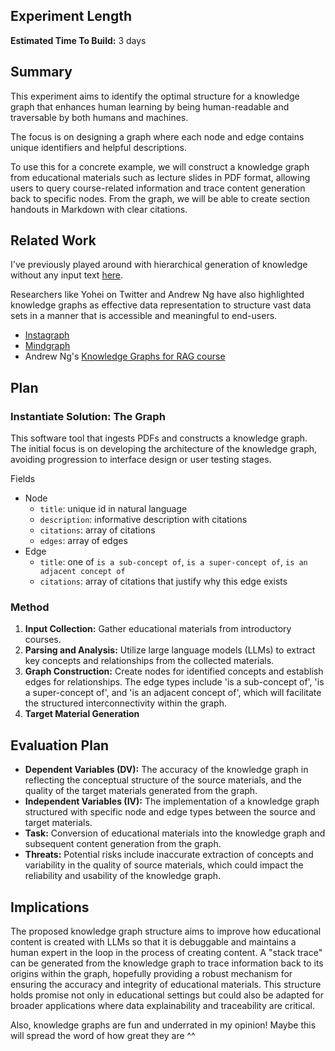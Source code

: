 ## Experiment Length
**Estimated Time To Build:** 3 days

## Summary
This experiment aims to identify the optimal structure for a knowledge graph that enhances human learning by being human-readable and traversable by both humans and machines. 

The focus is on designing a graph where each node and edge contains unique identifiers and helpful descriptions. 

To use this for a concrete example, we will construct a knowledge graph from educational materials such as lecture slides in PDF format, allowing users to query course-related information and trace content generation back to specific nodes. From the graph, we will be able to create section handouts in Markdown with clear citations.


## Related Work
I've previously played around with hierarchical generation of knowledge without any input text [here](https://justanexperiment.com/graph).

Researchers like Yohei on Twitter and Andrew Ng have also highlighted knowledge graphs as effective data representation to structure vast data sets in a manner that is accessible and meaningful to end-users.

- [Instagraph](https://github.com/yoheinakajima/instagraph) 
- [Mindgraph](https://twitter.com/yoheinakajima/status/1769019899245158648?t=J2NhvibXYhYKfNhyE9gEJQ)
- Andrew Ng's [Knowledge Graphs for RAG course](https://twitter.com/AndrewYNg/status/1767941813820862655)

## Plan

### Instantiate Solution: The Graph
This software tool that ingests PDFs and constructs a knowledge graph. The initial focus is on developing the architecture of the knowledge graph, avoiding progression to interface design or user testing stages.

Fields
- Node
	- `title`: unique id in natural language
	- `description`: informative description with citations
	- `citations`: array of citations
	- `edges`: array of edges
- Edge
	- `title`: one of `is a sub-concept of`, `is a super-concept of`, `is an adjacent concept of`
	- `citations`: array of citations that justify why this edge exists

### Method
1. **Input Collection:** Gather educational materials from introductory courses.
2. **Parsing and Analysis:** Utilize large language models (LLMs) to extract key concepts and relationships from the collected materials.
3. **Graph Construction:** Create nodes for identified concepts and establish edges for relationships. The edge types include 'is a sub-concept of', 'is a super-concept of', and 'is an adjacent concept of', which will facilitate the structured interconnectivity within the graph.
4. **Target Material Generation**


## Evaluation Plan

- **Dependent Variables (DV):** The accuracy of the knowledge graph in reflecting the conceptual structure of the source materials, and the quality of the target materials generated from the graph.
- **Independent Variables (IV):** The implementation of a knowledge graph structured with specific node and edge types between the source and target materials. 
- **Task:** Conversion of educational materials into the knowledge graph and subsequent content generation from the graph. 
- **Threats:** Potential risks include inaccurate extraction of concepts and variability in the quality of source materials, which could impact the reliability and usability of the knowledge graph.

## Implications

The proposed knowledge graph structure aims to improve how educational content is created with LLMs so that it is debuggable and maintains a human expert in the loop in the process of creating content. A "stack trace" can be generated from the knowledge graph to trace information back to its origins within the graph, hopefully providing a robust mechanism for ensuring the accuracy and integrity of educational materials. This structure holds promise not only in educational settings but could also be adapted for broader applications where data explainability and traceability are critical.

Also, knowledge graphs are fun and underrated in my opinion! Maybe this will spread the word of how great they are ^^ 